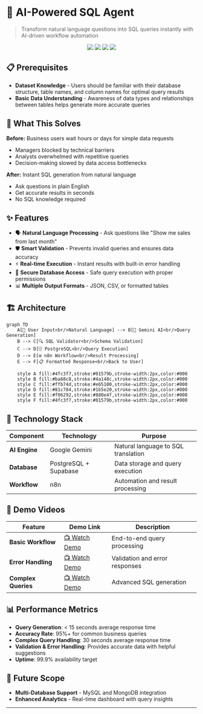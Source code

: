 # 🤖 AI-Powered SQL Agent
> Transform natural language questions into SQL queries instantly with AI-driven workflow automation

<p align="center">
  <img src="https://img.shields.io/badge/PostgreSQL-316192?style=for-the-badge&logo=postgresql&logoColor=white" />
  <img src="https://img.shields.io/badge/n8n-EA4B71?style=for-the-badge&logo=n8n&logoColor=white" />
  <img src="https://img.shields.io/badge/Supabase-3ECF8E?style=for-the-badge&logo=supabase&logoColor=white" />
  <img src="https://img.shields.io/badge/Gemini_AI-4285F4?style=for-the-badge&logo=google&logoColor=white" />
</p>

## 📋 Prerequisites

- **Dataset Knowledge** - Users should be familiar with their database structure, table names, and column names for optimal query results
- **Basic Data Understanding** - Awareness of data types and relationships between tables helps generate more accurate queries

## 🎯 What This Solves

**Before:** Business users wait hours or days for simple data requests
- Managers blocked by technical barriers
- Analysts overwhelmed with repetitive queries
- Decision-making slowed by data access bottlenecks

**After:** Instant SQL generation from natural language
- Ask questions in plain English
- Get accurate results in seconds
- No SQL knowledge required

## ✨ Features

- 🗣️ **Natural Language Processing** - Ask questions like "Show me sales from last month"
- 🛡️ **Smart Validation** - Prevents invalid queries and ensures data accuracy
- ⚡ **Real-time Execution** - Instant results with built-in error handling
- 🔐 **Secure Database Access** - Safe query execution with proper permissions
- 📊 **Multiple Output Formats** - JSON, CSV, or formatted tables

## 🏗️ Architecture

```mermaid
graph TD
    A[👤 User Input<br/>Natural Language] --> B[🧠 Gemini AI<br/>Query Generation]
    B --> C[🔍 SQL Validator<br/>Schema Validation]
    C --> D[🗄️ PostgreSQL<br/>Query Execution]
    D --> E[⚙️ n8n Workflow<br/>Result Processing]
    E --> F[📋 Formatted Response<br/>Back to User]
    
    style A fill:#4fc3f7,stroke:#01579b,stroke-width:2px,color:#000
    style B fill:#ba68c8,stroke:#4a148c,stroke-width:2px,color:#000
    style C fill:#ffb74d,stroke:#e65100,stroke-width:2px,color:#000
    style D fill:#81c784,stroke:#1b5e20,stroke-width:2px,color:#000
    style E fill:#f06292,stroke:#880e4f,stroke-width:2px,color:#000
    style F fill:#4fc3f7,stroke:#01579b,stroke-width:2px,color:#000
```

## 🔧 Technology Stack

| Component | Technology | Purpose |
|-----------|------------|---------|
| **AI Engine** | Google Gemini | Natural language to SQL translation |
| **Database** | PostgreSQL + Supabase | Data storage and query execution |
| **Workflow** | n8n | Automation and result processing |

## 🎥 Demo Videos

| Feature | Demo Link | Description |
|---------|-----------|-------------|
| **Basic Workflow** | [📺 Watch Demo](https://github.com/user-attachments/assets/d61b4068-5f1b-426b-84c2-c056f980ddb7) | End-to-end query processing |
| **Error Handling** | [📺 Watch Demo](https://github.com/user-attachments/assets/a6c50ae6-3920-4387-af50-9796135c900a) | Validation and error responses |
| **Complex Queries** | [📺 Watch Demo](https://github.com/user-attachments/assets/59ac2379-ebee-40a4-8227-ede21f0ce541) | Advanced SQL generation |

## 📊 Performance Metrics

- **Query Generation**: < 15 seconds average response time
- **Accuracy Rate**: 95%+ for common business queries
- **Complex Query Handling**: 30 seconds average response time
- **Validation & Error Handling**: Provides accurate data with helpful suggestions
- **Uptime**: 99.9% availability target

## 🔮 Future Scope

- **Multi-Database Support** - MySQL and MongoDB integration
- **Enhanced Analytics** - Real-time dashboard with query insights

---
</p>
